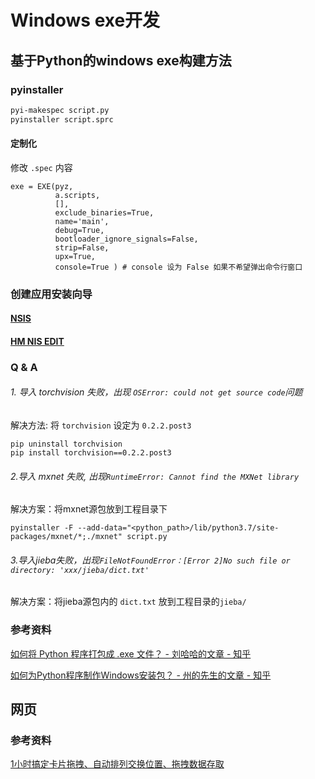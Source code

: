 # Windows exe开发

## 基于Python的windows exe构建方法

### pyinstaller

```bash
pyi-makespec script.py
pyinstaller script.sprc
```

#### 定制化

修改 `.spec` 内容

```
exe = EXE(pyz,
          a.scripts,
          [],
          exclude_binaries=True,
          name='main',
          debug=True,
          bootloader_ignore_signals=False,
          strip=False,
          upx=True,
          console=True ) # console 设为 False 如果不希望弹出命令行窗口
```
### 创建应用安装向导

#### [NSIS](https://nsis.sourceforge.io/Download)

#### [HM NIS EDIT](http://hmne.sourceforge.net/)

### Q & A

###### 1. 导入 torchvision 失败，出现 `OSError: could not get source code`问题

解决方法: 将 `torchvision` 设定为 `0.2.2.post3`

```
pip uninstall torchvision
pip install torchvision==0.2.2.post3
```

###### 2.导入 mxnet 失败, 出现`RuntimeError: Cannot find the MXNet library`

解决方案：将mxnet源包放到工程目录下

```
pyinstaller -F --add-data="<python_path>/lib/python3.7/site-packages/mxnet/*;./mxnet" script.py
```

###### 3.导入jieba失败，出现`FileNotFoundError：[Error 2]No such file or directory: 'xxx/jieba/dict.txt'`

解决方案：将jieba源包内的 `dict.txt` 放到工程目录的`jieba/`

### 参考资料

[如何将 Python 程序打包成 .exe 文件？ - 刘哈哈的文章 - 知乎](https://zhuanlan.zhihu.com/p/45288707)

[如何为Python程序制作Windows安装包？ - 州的先生的文章 - 知乎](https://zhuanlan.zhihu.com/p/61965739)


## 网页

### 参考资料
[1小时搞定卡片拖拽、自动排列交换位置、拖拽数据存取](https://mp.weixin.qq.com/s/y1DUrN7VxfNgAkMSA4uAUA)